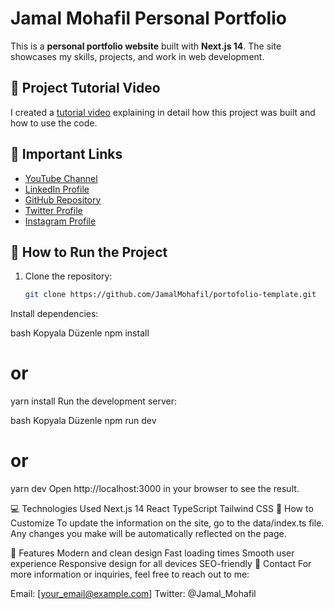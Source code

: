 # Jamal Mohafil Personal Portfolio

This is a **personal portfolio website** built with **Next.js 14**. The site showcases my skills, projects, and work in web development.

## 🎥 Project Tutorial Video

I created a [tutorial video](RANDOM_VIDEO_LINK) explaining in detail how this project was built and how to use the code.

## 🔗 Important Links

- [YouTube Channel](https://www.youtube.com/@jamal_mohafil)
- [LinkedIn Profile](https://www.linkedin.com/in/jamal-mohafil/)
- [GitHub Repository](https://github.com/JamalMohafil)
- [Twitter Profile](https://x.com/Jamal_Mohafil)
- [Instagram Profile](https://www.instagram.com/jamal_mohafil)

## 🚀 How to Run the Project

1. Clone the repository:
   ```bash
   git clone https://github.com/JamalMohafil/portofolio-template.git
Install dependencies:

bash
Kopyala
Düzenle
npm install
# or
yarn install
Run the development server:

bash
Kopyala
Düzenle
npm run dev
# or
yarn dev
Open http://localhost:3000 in your browser to see the result.

💻 Technologies Used
Next.js 14
React
TypeScript
Tailwind CSS
📝 How to Customize
To update the information on the site, go to the data/index.ts file. Any changes you make will be automatically reflected on the page.

🌟 Features
Modern and clean design
Fast loading times
Smooth user experience
Responsive design for all devices
SEO-friendly
📱 Contact
For more information or inquiries, feel free to reach out to me:

Email: [your_email@example.com]
Twitter: @Jamal_Mohafil
